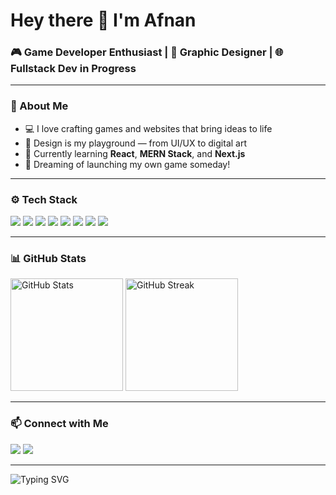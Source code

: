# Hey there 👋 I'm Afnan
### 🎮 Game Developer Enthusiast | 🎨 Graphic Designer | 🌐 Fullstack Dev in Progress

---

### 🧠 About Me
- 💻 I love crafting games and websites that bring ideas to life
- 🎨 Design is my playground — from UI/UX to digital art
- 🌱 Currently learning **React**, **MERN Stack**, and **Next.js**
- 🔭 Dreaming of launching my own game someday!

---

### ⚙️ Tech Stack  
<img src="https://img.shields.io/badge/-Illustrator-FF9A00?style=for-the-badge&logo=adobe-illustrator&logoColor=white"/> <img src="https://img.shields.io/badge/-Photoshop-31A8FF?style=for-the-badge&logo=adobe-photoshop&logoColor=white"/> <img src="https://img.shields.io/badge/-Figma-F24E1E?style=for-the-badge&logo=figma&logoColor=white"/> <img src="https://img.shields.io/badge/-HTML5-E34F26?style=for-the-badge&logo=html5&logoColor=white"/> <img src="https://img.shields.io/badge/-CSS3-1572B6?style=for-the-badge&logo=css3&logoColor=white"/> <img src="https://img.shields.io/badge/-JavaScript-F7DF1E?style=for-the-badge&logo=javascript&logoColor=black"/> <img src="https://img.shields.io/badge/-Java-007396?style=for-the-badge&logo=java&logoColor=white"/> <img src="https://img.shields.io/badge/-Python-3776AB?style=for-the-badge&logo=python&logoColor=white"/>

---

### 📊 GitHub Stats
<img src="https://github-readme-stats.vercel.app/api?username=YourGitHubUsername&show_icons=true&theme=radical" alt="GitHub Stats" height="180px"/>
<img src="https://github-readme-streak-stats.herokuapp.com?user=YourGitHubUsername&theme=radical" alt="GitHub Streak" height="180px"/>

---

### 📫 Connect with Me
<a href="https://www.linkedin.com/in/afnanunais/"><img src="https://img.shields.io/badge/-LinkedIn-0077B5?style=for-the-badge&logo=linkedin&logoColor=white"/></a>
<a href="mailto:afnanunais10@gmail.com"><img src="https://img.shields.io/badge/-Email-D14836?style=for-the-badge&logo=gmail&logoColor=white"/></a>


---

<img src="https://readme-typing-svg.herokuapp.com?font=Fira+Code&pause=1000&color=F97316&width=435&lines=Thanks+for+visiting+my+profile!+🔥" alt="Typing SVG" />

